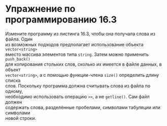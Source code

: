 # Упражнение по программированию 16.3  
Измените программу из листинга 16.3, чтобы она получала слова из файла. Один  
из возможных подходов предполагает использование объекта `vector<string>`  
вместо массива элементов типа `string`. Затем можно применить `push_back()`  
для копирования стольких слов, сколько их имеется в файле данных, в объект  
`vector<string>`, а с помощью функции-члена `size()` определить длину списка  
слов. Поскольку программа должна считывать слова из файла по одному,  
необходимо использовать операцию `>>`, а не `getline()`. Сам файл должен  
содержать слова, разделённые пробелами, символами табуляции или символами  
новой строки.  
